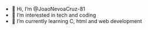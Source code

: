 - 👋 Hi, I’m @JoaoNevoaCruz-81
- 👀 I’m interested in tech and coding
- 🌱 I’m currently learning C, html and web development

<!---
JoaoNevoaCruz-81/JoaoNevoaCruz-81 is a ✨ special ✨ repository because its `README.md` (this file) appears on your GitHub profile.
You can click the Preview link to take a look at your changes.
--->
